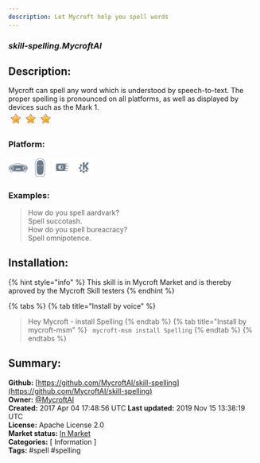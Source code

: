 ```yaml
---
description: Let Mycroft help you spell words
---
```


### _skill-spelling.MycroftAI_  
## Description:  
Mycroft can spell any word which is understood by speech-to-text.  The proper spelling is pronounced on all platforms, as well as displayed by devices such as the Mark 1.  
![](../.gitbook/assets/star.png)![](../.gitbook/assets/star.png)![](../.gitbook/assets/star.png)  
  
### Platform:  
 ![Mark I](../.gitbook/assets/mark-1-icon.png)  ![Mark II](../.gitbook/assets/mark-2-icon.png)  ![Picroft](../.gitbook/assets/picroft-icon.png)  ![plasmoid](../.gitbook/assets/kde.png)   
### Examples:  
> How do you spell aardvark?  
> Spell succotash.  
> How do you spell bureacracy?  
> Spell omnipotence.  
  
## Installation:  
{% hint style="info" %}
This skill is in Mycroft Market and is thereby aproved by the Mycroft Skill testers
{% endhint %}
    
{% tabs %}
{% tab title="Install by voice" %}
> Hey Mycroft - install Spelling
{% endtab %}
  {% tab title="Install by mycroft-msm" %}
``` mycroft-msm install Spelling```
{% endtab %}
  {% endtabs %}
    
## Summary:  
**Github:** [https://github.com/MycroftAI/skill-spelling](https://github.com/MycroftAI/skill-spelling)  
**Owner:** [@MycroftAI](https://github.com/MycroftAI)  
**Created:** 2017 Apr 04 17:48:56 UTC  **Last updated:** 2019 Nov 15 13:38:19 UTC  
**License:** Apache License 2.0  
**Market status:** [In Market](https://market.mycroft.ai/skill/mycroft-spelling)  
**Categories:** [ Information ]   
**Tags:** \#spell \#spelling   
